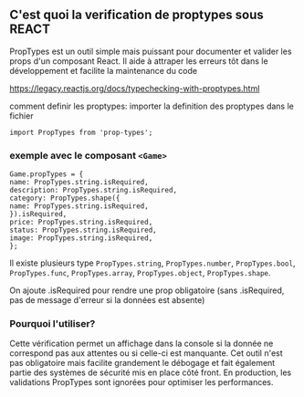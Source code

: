 ## C'est quoi la verification de proptypes sous REACT

PropTypes est un outil simple mais puissant pour documenter et valider les props d'un composant React. Il aide à attraper les erreurs tôt dans le développement et facilite la maintenance du code

https://legacy.reactjs.org/docs/typechecking-with-proptypes.html

comment definir les proptypes:
importer la definition des proptypes dans le fichier

`import PropTypes from 'prop-types';`

### exemple avec le composant `<Game>`

```JS
Game.propTypes = {
name: PropTypes.string.isRequired,
description: PropTypes.string.isRequired,
category: PropTypes.shape({
name: PropTypes.string.isRequired,
}).isRequired,
price: PropTypes.string.isRequired,
status: PropTypes.string.isRequired,
image: PropTypes.string.isRequired,
};
```

Il existe plusieurs type `PropTypes.string`, `PropTypes.number`, `PropTypes.bool`, `PropTypes.func`, `PropTypes.array`, `PropTypes.object`, `PropTypes.shape`.

On ajoute .isRequired pour rendre une prop obligatoire (sans .isRequired, pas de message d'erreur si la données est absente)

### Pourquoi l'utiliser?

Cette vérification permet un affichage dans la console si la donnée ne correspond pas aux attentes ou si celle-ci est manquante. Cet outil n'est pas obligatoire mais facilite grandement le débogage et fait également partie des systèmes de sécurité mis en place côté front.
En production, les validations PropTypes sont ignorées pour optimiser les performances.